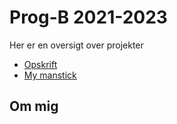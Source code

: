 # Prog-B 2021-2023

Her er en oversigt over projekter

- [Opskrift](opskrift/)
- [My manstick](stickman/)

## Om mig